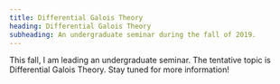 ```yaml
---
title: Differential Galois Theory
heading: Differential Galois Theory
subheading: An undergraduate seminar during the fall of 2019.
---
```


This fall, I am leading an undergraduate seminar. The tentative topic is
Differential Galois Theory. Stay tuned for more information!
